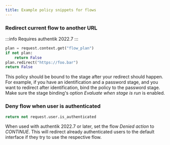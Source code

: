 ```yaml
---
title: Example policy snippets for flows
---
```


### Redirect current flow to another URL

:::info
Requires authentik 2022.7
:::

```python
plan = request.context.get("flow_plan")
if not plan:
    return False
plan.redirect("https://foo.bar")
return False
```

This policy should be bound to the stage after your redirect should happen. For example, if you have an identification and a password stage, and you want to redirect after identification, bind the policy to the password stage. Make sure the stage binding's option _Evaluate when stage is run_ is enabled.

### Deny flow when user is authenticated

```python
return not request.user.is_authenticated
```

When used with authentik 2022.7 or later, set the flow _Denied action_ to _CONTINUE_. This will redirect already authenticated users to the default interface if they try to use the respective flow.
